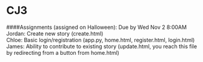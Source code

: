# CJ3
####Assignments (assigned on Halloween): Due by Wed Nov 2 8:00AM  
Jordan: Create new story (create.html)  
Chloe: Basic login/registration (app.py, home.html, register.html,  login.html)
James: Ability to contribute to existing story (update.html, you reach this file by redirecting from a button from home.html)
